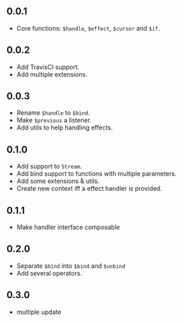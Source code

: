 ## 0.0.1

- Core functions: `$handle`, `$effect`, `$cursor` and `$if`.

## 0.0.2

- Add TravisCI support.
- Add multiple extensions.

## 0.0.3

- Rename `$handle` to `$bind`.
- Make `$previous` a listener.
- Add utils to help handling effects.

## 0.1.0

- Add support to `Stream`.
- Add bind support to functions with multiple parameters.
- Add some extensions & utils.
- Create new context iff a effect handler is provided.

## 0.1.1

- Make handler interface composable

## 0.2.0

- Separate `$bind` into `$bind` and `$unbind`
- Add several operators.

## 0.3.0

- multiple update